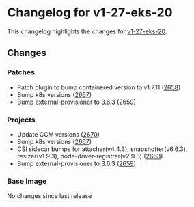 # Changelog for v1-27-eks-20

This changelog highlights the changes for [v1-27-eks-20](https://github.com/aws/eks-distro/tree/v1-27-eks-20).

## Changes

### Patches
* Patch plugin to bump  containered version to v1.7.11 ([2658](https://github.com/aws/eks-distro/pull/2658))
* Bump k8s versions ([2667](https://github.com/aws/eks-distro/pull/2667))
* Bump external-provisioner to 3.6.3 ([2659](https://github.com/aws/eks-distro/pull/2659))

### Projects
* Update CCM versions ([2670](https://github.com/aws/eks-distro/pull/2670))
* Bump k8s versions ([2667](https://github.com/aws/eks-distro/pull/2667))
* CSI sidecar bumps for attacher(v4.4.3), snapshotter(v6.6.3), resizer(v1.9.3), node-driver-registrar(v2.9.3) ([2663](https://github.com/aws/eks-distro/pull/2663))
* Bump external-provisioner to 3.6.3 ([2659](https://github.com/aws/eks-distro/pull/2659))

### Base Image
No changes since last release

